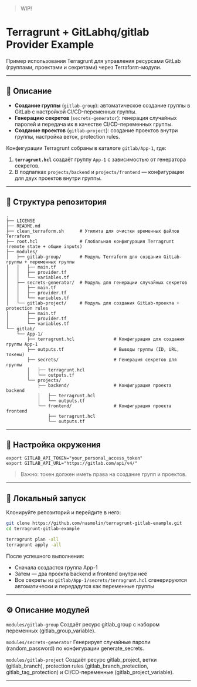 > WIP!

# Terragrunt + GitLabhq/gitlab Provider Example

Пример использования Terragrunt для управления ресурсами GitLab (группами, проектами и секретами) через Terraform-модули.

---

## 📖 Описание


- **Создание группы** (`gitlab-group`): автоматическое создание группы в GitLab с настройкой CI/CD-переменныx группы.  
- **Генерацию секретов** (`secrets-generator`): генерация случайных паролей и передача их в качестве CI/CD-переменныx группы.  
- **Создание проектов** (`gitlab-project`): создание проектов внутри группы, настройка веток, protection rules.

Конфигурации Terragrunt собраны в каталоге `gitlab/App-1`, где:

1. **`terragrunt.hcl`** создаёт группу `App-1` с зависимостью от генератора секретов.  
2. В подпапках `projects/backend` и `projects/frontend` — конфигурации для двух проектов внутри группы.  

---

## 📁 Структура репозитория

```plain
.
├── LICENSE
├── README.md
├── clean_terraform.sh      # Утилита для очистки временных файлов Terraform
├── root.hcl                # Глобальная конфигурация Terragrunt (remote state + общие inputs)
├── modules/
│   ├── gitlab-group/       # Модуль Terraform для создания GitLab-группы + переменных группы
│   │   ├── main.tf
│   │   ├── provider.tf
│   │   └── variables.tf
│   ├── secrets-generator/  # Модуль для генерации случайных секретов
│   │   ├── main.tf
│   │   ├── provider.tf
│   │   └── variables.tf
│   └── gitlab-project/     # Модуль для создания GitLab-проекта + protection rules
│       ├── main.tf
│       ├── provider.tf
│       └── variables.tf
└── gitlab/
    └── App-1/
        ├── terragrunt.hcl               # Конфигурация для создания группы App-1
        ├── outputs.tf                   # Выводы группы (ID, URL, токены)
        ├── secrets/                     # Генерация секретов для группы
        │   ├── terragrunt.hcl
        │   └── outputs.tf
        └── projects/
            ├── backend/                 # Конфигурация проекта backend
            │   ├── terragrunt.hcl
            │   └── outputs.tf
            └── frontend/                # Конфигурация проекта frontend
                ├── terragrunt.hcl
                └── outputs.tf
```

---

## 🔑 Настройка окружения

```
export GITLAB_API_TOKEN="your_personal_access_token"
export GITLAB_API_URL="https://gitlab.com/api/v4/"
```
> Важно: токен должен иметь права на создание групп и проектов.

---

## 🚀 Локальный запуск

Клонируйте репозиторий и перейдите в него:

```bash
git clone https://github.com/nasmolin/terragrunt-gitlab-example.git
cd terragrunt-gitlab-example
```

```bash
terragrunt plan -all
terragrunt apply -all
```

После успешного выполнения:
* Сначала создастся группа App-1
* Затем — два проекта backend и frontend внутри неё
* Все секреты из `gitlab/App-1/secrets/terragrunt.hcl` сгенерируются автоматически и передадутся как переменные группы

---

## ⚙️ Описание модулей
`modules/gitlab-group`
Создаёт ресурс gitlab_group с набором переменных (gitlab_group_variable).

`modules/secrets-generator`
Генерирует случайные пароли (random_password) по конфигурации generate_secrets.

`modules/gitlab-project`
Создаёт ресурс gitlab_project, ветки (gitlab_branch), protection rules (gitlab_branch_protection, gitlab_tag_protection) и CI/CD-переменные (gitlab_project_variable).

---